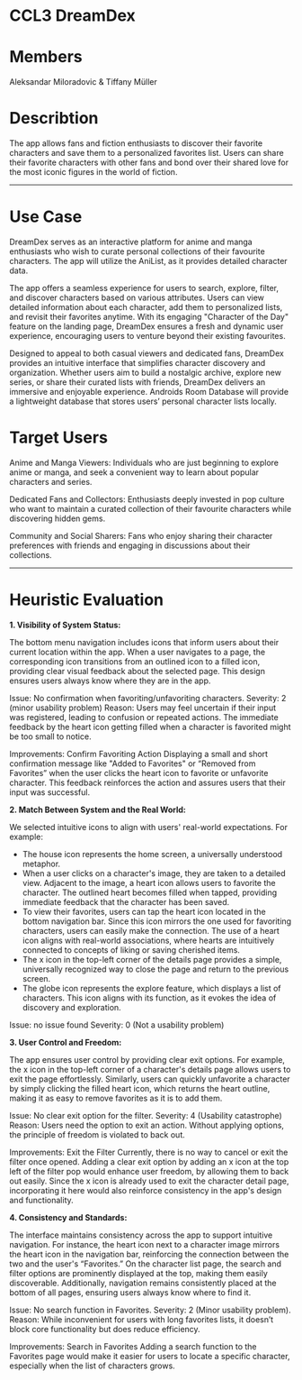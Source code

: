# CCL3 DreamDex

# Members
Aleksandar Miloradovic & Tiffany Müller

# Describtion
The app allows fans and fiction enthusiasts to discover their favorite characters and save them to a personalized favorites list. Users can share their favorite characters with other fans and bond over their shared love for the most iconic figures in the world of fiction.

----------------------------------------------------------------------------------------------------------------
# Use Case
DreamDex serves as an interactive platform for anime and manga enthusiasts who wish to curate personal collections of their favourite characters. The app will utilize the AniList, as it provides detailed character data. 

The app offers a seamless experience for users to search, explore, filter, and discover characters based on various attributes. Users can view detailed information about each character, add them to personalized lists, and revisit their favorites anytime. With its engaging "Character of the Day" feature on the landing page, DreamDex ensures a fresh and dynamic user experience, encouraging users to venture beyond their existing favourites.

Designed to appeal to both casual viewers and dedicated fans, DreamDex provides an intuitive interface that simplifies character discovery and organization. Whether users aim to build a nostalgic archive, explore new series, or share their curated lists with friends, DreamDex delivers an immersive and enjoyable experience. Androids Room Database will provide a lightweight database that stores users’ personal character lists locally.

# Target Users
Anime and Manga Viewers:
Individuals who are just beginning to explore anime or manga, and seek a convenient way to learn about popular characters and series.

Dedicated Fans and Collectors:
Enthusiasts deeply invested in pop culture who want to maintain a curated collection of their favourite characters while discovering hidden gems.

Community and Social Sharers:
Fans who enjoy sharing their character preferences with friends and engaging in discussions about their collections.

----------------------------------------------------------------------------------------------------------------

# Heuristic Evaluation
**1. Visibility of System Status:**

The bottom menu navigation includes icons that inform users about their current location within the app. When a user navigates to a page, the corresponding icon transitions from an outlined icon to a filled icon, providing clear visual feedback about the selected page. This design ensures users always know where they are in the app.

Issue: No confirmation when favoriting/unfavoriting characters.
Severity: 2 (minor usability problem)
Reason: Users may feel uncertain if their input was registered, leading to confusion or repeated actions. The immediate feedback by the heart icon getting filled when a character is favorited might be too small to notice.

Improvements: Confirm Favoriting Action
Displaying a small and short confirmation message like "Added to Favorites" or “Removed from Favorites” when the user clicks the heart icon to favorite or unfavorite character. This feedback reinforces the action and assures users that their input was successful. 

**2. Match Between System and the Real World:**

We selected intuitive icons to align with users' real-world expectations. For example:
- The house icon represents the home screen, a universally understood metaphor.
- When a user clicks on a character's image, they are taken to a detailed view. Adjacent to the image, a heart icon allows users to favorite the character. The outlined heart becomes filled when tapped, providing immediate feedback that the character has been saved. 
- To view their favorites, users can tap the heart icon located in the bottom navigation bar. Since this icon mirrors the one used for favoriting characters, users can easily make the connection. The use of a heart icon aligns with real-world associations, where hearts are intuitively connected to concepts of liking or saving cherished items.
- The x icon in the top-left corner of the details page provides a simple, universally recognized way to close the page and return to the previous screen.
- The globe icon represents the explore feature, which displays a list of characters. This icon aligns with its function, as it evokes the idea of discovery and exploration.

Issue: no issue found 
Severity: 0 (Not a usability problem)

**3. User Control and Freedom:**

The app ensures user control by providing clear exit options. For example, the x icon in the top-left corner of a character's details page allows users to exit the page effortlessly. Similarly, users can quickly unfavorite a character by simply clicking the filled heart icon, which returns the heart outline, making it as easy to remove favorites as it is to add them.

Issue: No clear exit option for the filter.
Severity: 4 (Usability catastrophe)
Reason: Users need the option to exit an action. Without applying options, the principle of freedom is violated to back out.

Improvements: Exit the Filter
Currently, there is no way to cancel or exit the filter once opened. Adding a clear exit option by adding an x icon at the top left of the filter pop would enhance user freedom, by allowing them to back out easily. Since the x icon is already used to exit the character detail page, incorporating it here would also reinforce consistency in the app's design and functionality. 

**4. Consistency and Standards:**

The interface maintains consistency across the app to support intuitive navigation. For instance, the heart icon next to a character image mirrors the heart icon in the navigation bar, reinforcing the connection between the two and the user's “Favorites.”
On the character list page, the search and filter options are prominently displayed at the top, making them easily discoverable. Additionally, navigation remains consistently placed at the bottom of all pages, ensuring users always know where to find it.

Issue: No search function in Favorites.
Severity: 2 (Minor usability problem).
Reason: While inconvenient for users with long favorites lists, it doesn’t block core functionality but does reduce efficiency.

Improvements: Search in Favorites
Adding a search function to the Favorites page would make it easier for users to locate a specific character, especially when the list of characters grows.



